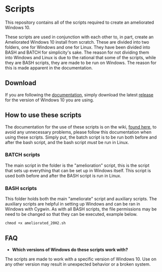 # Scripts

This repository contains all of the scripts required to create an ameliorated Windows 10.

These scripts are used in conjunction with each other to, in part, create an Ameliorated Windows 10 install from scratch. These are divided into two folders, one for Windows and one for Linux. They have been divided into BASH and BATCH for simplicity's sake. The reason for not dividing them into Windows and Linux is due to the rational that some of the scripts, while they are BASH scripts, they are made to be run on Windows. The reason for this is made apparent in the documentation.

## Download

If you are following the [documentation](https://wiki.ameliorated.info/doku.php?id=documentation_20H2), simply download the latest [release](https://git.ameliorated.info/malte/scripts/releases) for the version of Windows 10 you are using.

## How to use these scripts

The documentation for the use of these scripts is on the wiki, [found here](https://wiki.ameliorated.info), to avoid any unnecessary problems, please follow this documentation when using these scripts. Simply put, the batch script is to be run both before and after the bash script, and the bash script *must* be run in Linux.

### BATCH scripts

The main script in the folder is the "amelioration" script, this is the script that sets up everything that can be set up in Windows itself. This script is used both before and after the BASH script is run in Linux.

### BASH scripts

This folder holds both the main "ameliorate" script and auxiliary scripts. The auxiliary scripts are helpful in setting up Windows and can be ran in Windows with Cygwin. As with all BASH scripts, the file permissions may be need to be changed so that they can be executed, example below.

`chmod +x ameliorated_20H2.sh`

## FAQ

* __Which versions of Windows do these scripts work with?__

The scripts are made to work with a specific version of Windows 10. Use on any other version may result in unexpected behavior or a broken system.